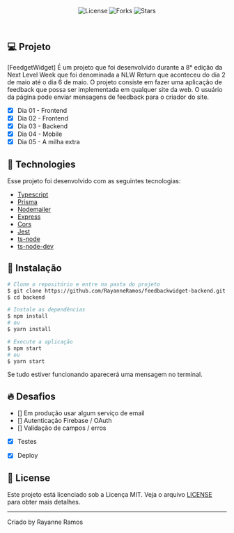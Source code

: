 <p align="center">
  <img src="https://img.shields.io/badge/license-MIT-%23835afd" alt="License">
  <img src="https://img.shields.io/badge/forks-MIT-%23835afd" alt="Forks">
  <img src="https://img.shields.io/badge/stars-MIT-%23835afd" alt="Stars">
</p>

<br>

## 💻 Projeto

[FeedgetWidget] É um projeto que foi desenvolvido durante a 8° edição da Next Level Week que foi denominada a NLW Return que aconteceu do dia 2 de maio até o dia 6 de maio. O projeto consiste em fazer uma aplicação de feedback que possa ser implementada em qualquer site da web. O usuário da página pode enviar mensagens de feedback para o criador do site.

 - [x] Dia 01 - Frontend
 - [x] Dia 02 - Frontend
 - [x] Dia 03 - Backend
 - [x] Dia 04 - Mobile
 - [x] Dia 05 - A milha extra

## 🧪 Technologies

Esse projeto foi desenvolvido com as seguintes tecnologias:

 - [Typescript](https://www.typescriptlang.org/)
 - [Prisma](https://www.npmjs.com/package/prisma)
 - [Nodemailer](https://www.npmjs.com/package/nodemailer)
 - [Express](https://www.npmjs.com/package/express)
 - [Cors](https://www.npmjs.com/package/cors)
 - [Jest](https://www.npmjs.com/package/jest)
 - [ts-node](https://www.npmjs.com/package/ts-node)
 - [ts-node-dev](https://www.npmjs.com/package/ts-node-dev)


## 🚀 Instalação

```bash
# Clone o repositório e entre na pasta do projeto
$ git clone https://github.com/RayanneRamos/feedbackwidget-backend.git
$ cd backend

# Instale as dependências
$ npm install
# ou
$ yarn install

# Execute a aplicação
$ npm start
# ou
$ yarn start
```

Se tudo estiver funcionando aparecerá uma mensagem no terminal.

## 🔥 Desafios
 - [] Em produção usar algum serviço de email
 - [] Autenticação Firebase / OAuth
 - [] Validação de campos / erros
 - [x] Testes
 - [x] Deploy


## 📝 License

Este projeto está licenciado sob a Licença MIT. Veja o arquivo [LICENSE](LICENSE) para obter mais detalhes.

---

<p aling="center">Criado by Rayanne Ramos</p>
